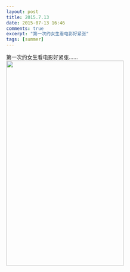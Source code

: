 ```yaml
---
layout: post
title: 2015.7.13
date: 2015-07-13 16:46
comments: true
excerpt: "第一次约女生看电影好紧张"
tags: [summer]
---
```

第一次约女生看电影好紧张……
<a href="http://riddlelike-wordpress.stor.sinaapp.com/uploads/2015/07/IMG_0722.png"><img src="http://riddlelike-wordpress.stor.sinaapp.com/uploads/2015/07/IMG_0722-576x1024.png" alt="" title="IMG_0722" width="315" height="550" class="aligncenter size-large wp-image-846" /></a>
